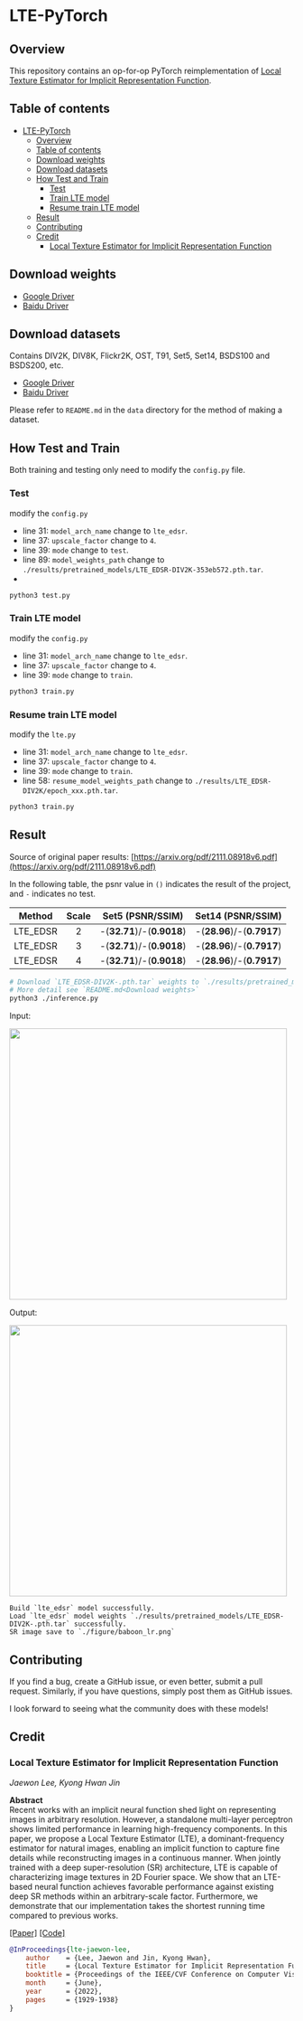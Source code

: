# LTE-PyTorch

## Overview

This repository contains an op-for-op PyTorch reimplementation
of [Local Texture Estimator for Implicit Representation Function](https://arxiv.org/pdf/2111.08918v6.pdf).

## Table of contents

- [LTE-PyTorch](#lte-pytorch)
    - [Overview](#overview)
    - [Table of contents](#table-of-contents)
    - [Download weights](#download-weights)
    - [Download datasets](#download-datasets)
    - [How Test and Train](#how-test-and-train)
        - [Test](#test)
        - [Train LTE model](#train-lte-model)
        - [Resume train LTE model](#resume-train-lte-model)
    - [Result](#result)
    - [Contributing](#contributing)
    - [Credit](#credit)
        - [Local Texture Estimator for Implicit Representation Function](#local-texture-estimator-for-implicit-representation-function)

## Download weights

- [Google Driver](https://drive.google.com/drive/folders/17ju2HN7Y6pyPK2CC_AqnAfTOe9_3hCQ8?usp=sharing)
- [Baidu Driver](https://pan.baidu.com/s/1yNs4rqIb004-NKEdKBJtYg?pwd=llot)

## Download datasets

Contains DIV2K, DIV8K, Flickr2K, OST, T91, Set5, Set14, BSDS100 and BSDS200, etc.

- [Google Driver](https://drive.google.com/drive/folders/1A6lzGeQrFMxPqJehK9s37ce-tPDj20mD?usp=sharing)
- [Baidu Driver](https://pan.baidu.com/s/1o-8Ty_7q6DiS3ykLU09IVg?pwd=llot)

Please refer to `README.md` in the `data` directory for the method of making a dataset.

## How Test and Train

Both training and testing only need to modify the `config.py` file.

### Test

modify the `config.py`

- line 31: `model_arch_name` change to `lte_edsr`.
- line 37: `upscale_factor` change to `4`.
- line 39: `mode` change to `test`.
- line 89: `model_weights_path` change to `./results/pretrained_models/LTE_EDSR-DIV2K-353eb572.pth.tar`.
-

```bash
python3 test.py
```

### Train LTE model

modify the `config.py`

- line 31: `model_arch_name` change to `lte_edsr`.
- line 37: `upscale_factor` change to `4`.
- line 39: `mode` change to `train`.

```bash
python3 train.py
```

### Resume train LTE model

modify the `lte.py`

- line 31: `model_arch_name` change to `lte_edsr`.
- line 37: `upscale_factor` change to `4`.
- line 39: `mode` change to `train`.
- line 58: `resume_model_weights_path` change to `./results/LTE_EDSR-DIV2K/epoch_xxx.pth.tar`.

```bash
python3 train.py
```

## Result

Source of original paper results: [https://arxiv.org/pdf/2111.08918v6.pdf](https://arxiv.org/pdf/2111.08918v6.pdf)

In the following table, the psnr value in `()` indicates the result of the project, and `-` indicates no test.

|  Method  | Scale |      Set5 (PSNR/SSIM)      |     Set14 (PSNR/SSIM)      | 
|:--------:|:-----:|:--------------------------:|:--------------------------:|
| LTE_EDSR |   2   | -(**32.71**)/-(**0.9018**) | -(**28.96**)/-(**0.7917**) | 
| LTE_EDSR |   3   | -(**32.71**)/-(**0.9018**) | -(**28.96**)/-(**0.7917**) |
| LTE_EDSR |   4   | -(**32.71**)/-(**0.9018**) | -(**28.96**)/-(**0.7917**) | 


```bash
# Download `LTE_EDSR-DIV2K-.pth.tar` weights to `./results/pretrained_models`
# More detail see `README.md<Download weights>`
python3 ./inference.py
```

Input:

<span align="center"><img width="492" height="480" src="figure/baboon_lr.png"/></span>

Output:

<span align="center"><img width="492" height="480" src="figure/baboon_sr.png"/></span>

```text
Build `lte_edsr` model successfully.
Load `lte_edsr` model weights `./results/pretrained_models/LTE_EDSR-DIV2K-.pth.tar` successfully.
SR image save to `./figure/baboon_lr.png`
```

## Contributing

If you find a bug, create a GitHub issue, or even better, submit a pull request. Similarly, if you have questions,
simply post them as GitHub issues.

I look forward to seeing what the community does with these models!

## Credit

### Local Texture Estimator for Implicit Representation Function

_Jaewon Lee, Kyong Hwan Jin_ <br>

**Abstract** <br>
Recent works with an implicit neural function shed light on representing images in arbitrary resolution. However, a
standalone multi-layer perceptron shows limited performance in learning high-frequency components. In this paper, we
propose a Local Texture Estimator (LTE), a dominant-frequency estimator for natural images, enabling an implicit
function to capture fine details while reconstructing images in a continuous manner. When jointly trained with a deep
super-resolution (SR) architecture, LTE is capable of characterizing image textures in 2D Fourier space. We show that an
LTE-based neural function achieves favorable performance against existing deep SR methods within an arbitrary-scale
factor. Furthermore, we demonstrate that our implementation takes the shortest running time compared to previous works.

[[Paper]](https://arxiv.org/pdf/2111.08918v6.pdf) [[Code]](https://github.com/jaewon-lee-b/lte)

```bibtex
@InProceedings{lte-jaewon-lee,
    author    = {Lee, Jaewon and Jin, Kyong Hwan},
    title     = {Local Texture Estimator for Implicit Representation Function},
    booktitle = {Proceedings of the IEEE/CVF Conference on Computer Vision and Pattern Recognition (CVPR)},
    month     = {June},
    year      = {2022},
    pages     = {1929-1938}
}
```

